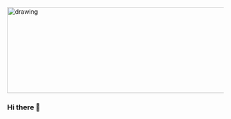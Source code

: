 <img src="https://raw.githubusercontent.com/hussainweb/hussainweb/main/icons/instagram.png" alt="drawing" width="900" height="200" clas="center"/>


### Hi there 👋



<!--
**Christianluengo/Christianluengo** is a ✨ _special_ ✨ repository because its `README.md` (this file) appears on your GitHub profile.

Here are some ideas to get you started:

- 🔭 I’m currently working on ...
- 🌱 I’m currently learning ...
- 👯 I’m looking to collaborate on ...
- 🤔 I’m looking for help with ...
- 💬 Ask me about ...
- 📫 How to reach me: ...
- 😄 Pronouns: ...
- ⚡ Fun fact: ...
-->

